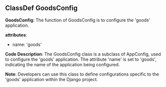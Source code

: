 ## ClassDef GoodsConfig
**GoodsConfig**: The function of GoodsConfig is to configure the 'goods' application.

**attributes**: 
- name: 'goods'

**Code Description**: 
The GoodsConfig class is a subclass of AppConfig, used to configure the 'goods' application. The attribute 'name' is set to 'goods', indicating the name of the application being configured.

**Note**: 
Developers can use this class to define configurations specific to the 'goods' application within the Django project.
